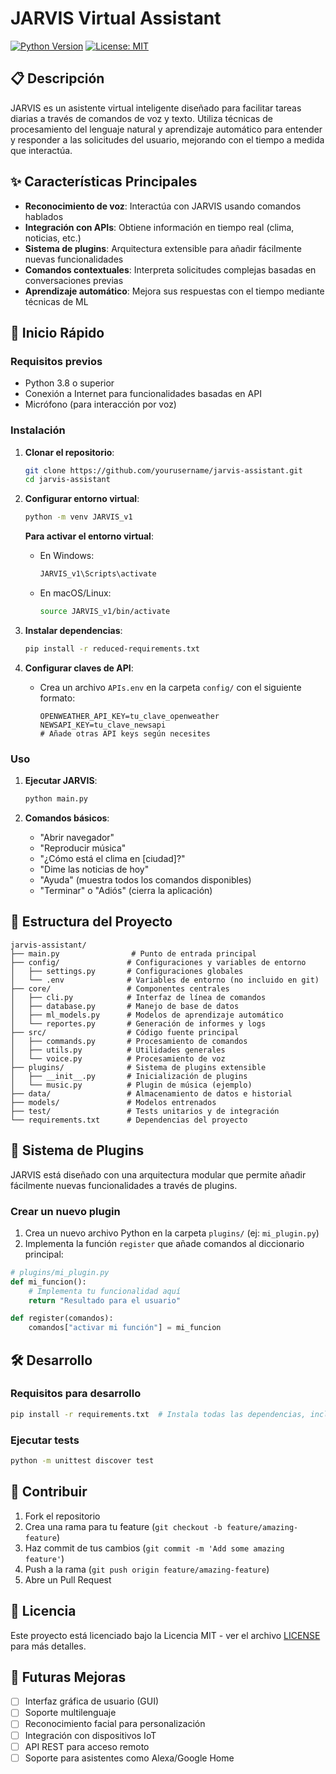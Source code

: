 # JARVIS Virtual Assistant

[![Python Version](https://img.shields.io/badge/python-3.8%2B-blue.svg)](https://www.python.org/downloads/)
[![License: MIT](https://img.shields.io/badge/License-MIT-yellow.svg)](https://opensource.org/licenses/MIT)

## 📋 Descripción

JARVIS es un asistente virtual inteligente diseñado para facilitar tareas diarias a través de comandos de voz y texto. Utiliza técnicas de procesamiento del lenguaje natural y aprendizaje automático para entender y responder a las solicitudes del usuario, mejorando con el tiempo a medida que interactúa.

## ✨ Características Principales

- **Reconocimiento de voz**: Interactúa con JARVIS usando comandos hablados
- **Integración con APIs**: Obtiene información en tiempo real (clima, noticias, etc.)
- **Sistema de plugins**: Arquitectura extensible para añadir fácilmente nuevas funcionalidades
- **Comandos contextuales**: Interpreta solicitudes complejas basadas en conversaciones previas
- **Aprendizaje automático**: Mejora sus respuestas con el tiempo mediante técnicas de ML

## 🚀 Inicio Rápido

### Requisitos previos

- Python 3.8 o superior
- Conexión a Internet para funcionalidades basadas en API
- Micrófono (para interacción por voz)

### Instalación

1. **Clonar el repositorio**:
   ```bash
   git clone https://github.com/yourusername/jarvis-assistant.git
   cd jarvis-assistant
   ```

2. **Configurar entorno virtual**:
   ```bash
   python -m venv JARVIS_v1
   ```

   **Para activar el entorno virtual**:
   - En Windows:
     ```bash
     JARVIS_v1\Scripts\activate
     ```
   - En macOS/Linux:
     ```bash
     source JARVIS_v1/bin/activate
     ```

3. **Instalar dependencias**:
   ```bash
   pip install -r reduced-requirements.txt
   ```

4. **Configurar claves de API**:
   - Crea un archivo `APIs.env` en la carpeta `config/` con el siguiente formato:
     ```env
     OPENWEATHER_API_KEY=tu_clave_openweather
     NEWSAPI_KEY=tu_clave_newsapi
     # Añade otras API keys según necesites
     ```

### Uso

1. **Ejecutar JARVIS**:
   ```bash
   python main.py
   ```

2. **Comandos básicos**:
   - "Abrir navegador"
   - "Reproducir música"
   - "¿Cómo está el clima en [ciudad]?"
   - "Dime las noticias de hoy"
   - "Ayuda" (muestra todos los comandos disponibles)
   - "Terminar" o "Adiós" (cierra la aplicación)

## 🧩 Estructura del Proyecto

```
jarvis-assistant/
├── main.py                # Punto de entrada principal
├── config/               # Configuraciones y variables de entorno
│   ├── settings.py       # Configuraciones globales
│   └── .env              # Variables de entorno (no incluido en git)
├── core/                 # Componentes centrales
│   ├── cli.py            # Interfaz de línea de comandos
│   ├── database.py       # Manejo de base de datos
│   ├── ml_models.py      # Modelos de aprendizaje automático
│   └── reportes.py       # Generación de informes y logs
├── src/                  # Código fuente principal
│   ├── commands.py       # Procesamiento de comandos
│   ├── utils.py          # Utilidades generales
│   └── voice.py          # Procesamiento de voz
├── plugins/              # Sistema de plugins extensible
│   ├── __init__.py       # Inicialización de plugins
│   └── music.py          # Plugin de música (ejemplo)
├── data/                 # Almacenamiento de datos e historial
├── models/               # Modelos entrenados
├── test/                 # Tests unitarios y de integración
└── requirements.txt      # Dependencias del proyecto
```

## 🔌 Sistema de Plugins

JARVIS está diseñado con una arquitectura modular que permite añadir fácilmente nuevas funcionalidades a través de plugins.

### Crear un nuevo plugin

1. Crea un nuevo archivo Python en la carpeta `plugins/` (ej: `mi_plugin.py`)
2. Implementa la función `register` que añade comandos al diccionario principal:

```python
# plugins/mi_plugin.py
def mi_funcion():
    # Implementa tu funcionalidad aquí
    return "Resultado para el usuario"

def register(comandos):
    comandos["activar mi función"] = mi_funcion
```

## 🛠️ Desarrollo

### Requisitos para desarrollo

```bash
pip install -r requirements.txt  # Instala todas las dependencias, incluidas las de desarrollo
```

### Ejecutar tests

```bash
python -m unittest discover test
```

## 📝 Contribuir

1. Fork el repositorio
2. Crea una rama para tu feature (`git checkout -b feature/amazing-feature`)
3. Haz commit de tus cambios (`git commit -m 'Add some amazing feature'`)
4. Push a la rama (`git push origin feature/amazing-feature`)
5. Abre un Pull Request

## 📜 Licencia

Este proyecto está licenciado bajo la Licencia MIT - ver el archivo [LICENSE](LICENSE) para más detalles.

## 🔄 Futuras Mejoras

- [ ] Interfaz gráfica de usuario (GUI)
- [ ] Soporte multilenguaje
- [ ] Reconocimiento facial para personalización
- [ ] Integración con dispositivos IoT
- [ ] API REST para acceso remoto
- [ ] Soporte para asistentes como Alexa/Google Home